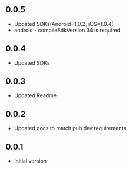 ## 0.0.5

* Updated SDKs(Android=1.0.2, iOS=1.0.4)
* android - compileSdkVersion 34 is required

## 0.0.4

* Updated SDKs

## 0.0.3

* Updated Readme

## 0.0.2

* Updated docs to match pub.dev requirements

## 0.0.1

* Initial version
